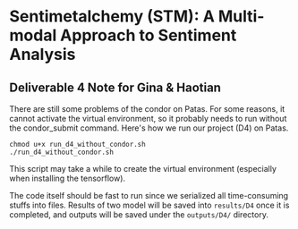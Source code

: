 # Sentimetalchemy (STM): A Multi-modal Approach to Sentiment Analysis
## Deliverable 4 Note for Gina & Haotian
There are still some problems of the condor on Patas. For some reasons, it cannot activate the virtual environment, so it probably needs to run without the condor_submit command. Here's how we run our project (D4) on Patas.

```
chmod u+x run_d4_without_condor.sh
./run_d4_without_condor.sh
```
This script may take a while to create the virtual environment (especially when installing the tensorflow).

The code itself should be fast to run since we serialized all time-consuming stuffs into files. Results of two model will be saved into <code>results/D4</code> once it is completed, and outputs will be saved under the <code>outputs/D4/</code> directory.
